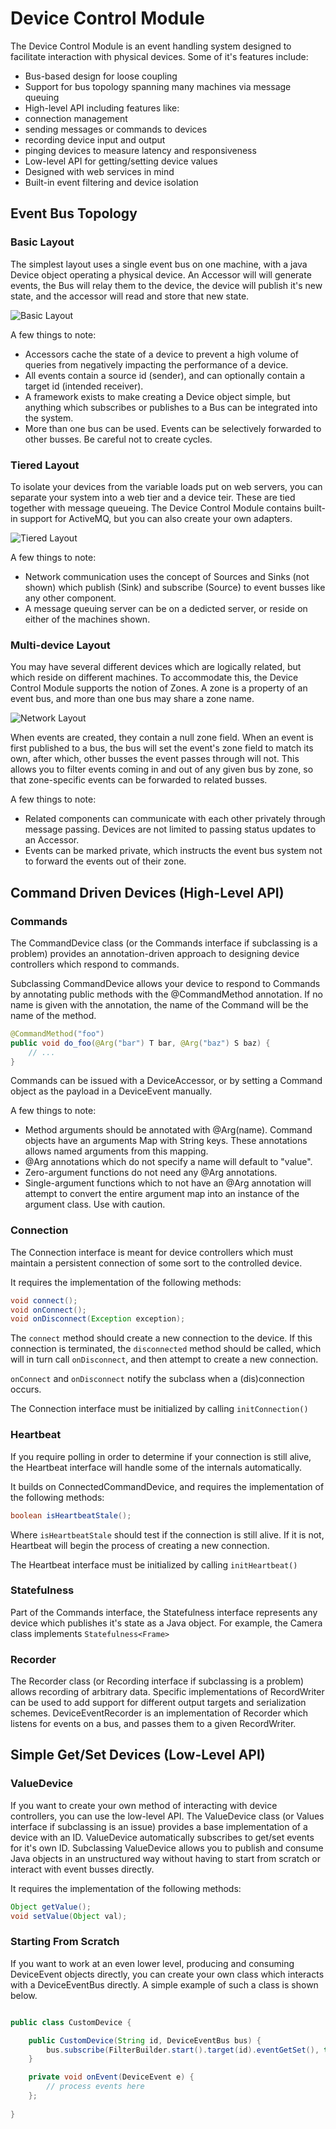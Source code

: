 Device Control Module
===

The Device Control Module is an event handling system designed to facilitate interaction with physical devices. Some of it's features include:

 * Bus-based design for loose coupling
 * Support for bus topology spanning many machines via message queuing 
 * High-level API including features like:
  * connection management
  * sending messages or commands to devices
  * recording device input and output
  * pinging devices to measure latency and responsiveness
 * Low-level API for getting/setting device values
 * Designed with web services in mind
 * Built-in event filtering and device isolation


Event Bus Topology
---

### Basic Layout


The simplest layout uses a single event bus on one machine, with a java Device object operating a physical device. An Accessor will will generate events, the Bus will relay them to the device, the device will publish it's new state, and the accessor will read and store that new state.

![Basic Layout](documentation/images/layout-basic.png)

A few things to note:

 * Accessors cache the state of a device to prevent a high volume of queries from negatively impacting the performance of a device.
 * All events contain a source id (sender), and can optionally contain a target id (intended receiver).
 * A framework exists to make creating a Device object simple, but anything which subscribes or publishes to a Bus can be integrated into the system.
 * More than one bus can be used. Events can be selectively forwarded to other busses. Be careful not to create cycles.

### Tiered Layout


To isolate your devices from the variable loads put on web servers, you can separate your system into a web tier and a device teir. These are tied together with message queueing. The Device Control Module contains built-in support for ActiveMQ, but you can also create your own adapters.

![Tiered Layout](documentation/images/layout-tiered.png)

A few things to note:

 * Network communication uses the concept of Sources and Sinks (not shown) which publish (Sink) and subscribe (Source) to event busses like any other component.
 * A message queuing server can be on a dedicted server, or reside on either of the machines shown.


### Multi-device Layout

You may have several different devices which are logically related, but which reside on different machines. To accommodate this, the Device Control Module supports the notion of Zones. A zone is a property of an event bus, and more than one bus may share a zone name. 

![Network Layout](documentation/images/layout-network.png)

When events are created, they contain a null zone field. When an event is first published to a bus, the bus will set the event's zone field to match its own, after which, other busses the event passes through will not. This allows you to filter events coming in and out of any given bus by zone, so that zone-specific events can be forwarded to related busses.

A few things to note:

 * Related components can communicate with each other privately through message passing. Devices are not limited to passing status updates to an Accessor.
 * Events can be marked private, which instructs the event bus system not to forward the events out of their zone.

Command Driven Devices (High-Level API)
---

### Commands

The CommandDevice class (or the Commands interface if subclassing is a problem) provides an annotation-driven approach to designing device controllers which respond to commands.

Subclassing CommandDevice allows your device to respond to Commands by annotating public methods with the @CommandMethod annotation. If no name is given with the annotation, the name of the Command will be the name of the method.

```java
@CommandMethod("foo")
public void do_foo(@Arg("bar") T bar, @Arg("baz") S baz) {
	// ...
}
```

Commands can be issued with a DeviceAccessor, or by setting a Command object as the payload in a DeviceEvent manually.

A few things to note:
 * Method arguments should be annotated with @Arg(name). Command objects have an arguments Map with String keys. These annotations allows named arguments from this mapping.
 * @Arg annotations which do not specify a name will default to "value".
 * Zero-argument functions do not need any @Arg annotations.
 * Single-argument functions which to not have an @Arg annotation will attempt to convert the entire argument map into an instance of the argument class. Use with caution.

### Connection

The Connection interface is meant for device controllers which must maintain a persistent connection of some sort to the controlled device. 

It requires the implementation of the following methods:

```java
void connect();
void onConnect();
void onDisconnect(Exception exception);
```

The `connect` method should create a new connection to the device. If this connection is terminated, the `disconnected` method should be called, which will in turn call `onDisconnect`, and then attempt to create a new connection.

`onConnect` and `onDisconnect` notify the subclass when a (dis)connection occurs.


The Connection interface must be initialized by calling `initConnection()`

### Heartbeat

If you require polling in order to determine if your connection is still alive, the Heartbeat interface will handle some of the internals automatically. 

It builds on ConnectedCommandDevice, and requires the implementation of the following methods:

```java
boolean isHeartbeatStale();
```

Where `isHeartbeatStale` should test if the connection is still alive. If it is not, Heartbeat will begin the process of creating a new connection.

The Heartbeat interface must be initialized by calling `initHeartbeat()`

### Statefulness

Part of the Commands interface, the Statefulness interface represents any device which publishes it's state as a Java object. For example, the Camera class implements `Statefulness<Frame>`

### Recorder

The Recorder class (or Recording interface if subclassing is a problem) allows recording of arbitrary data. Specific implementations of RecordWriter can be used to add support for different output targets and serialization schemes. DeviceEventRecorder is an implementation of Recorder which listens for events on a bus, and passes them to a given RecordWriter.

Simple Get/Set Devices (Low-Level API)
---

### ValueDevice

If you want to create your own method of interacting with device controllers, you can use the low-level API. The ValueDevice class (or Values interface if subclassing is an issue) provides a base implementation of a device with an ID. ValueDevice automatically subscribes to get/set events for it's own ID. Subclassing ValueDevice allows you to publish and consume Java objects in an unstructured way without having to start from scratch or interact with event busses directly.

It requires the implementation of the following methods:

```java
Object getValue();
void setValue(Object val);
```

### Starting From Scratch

If you want to work at an even lower level, producing and consuming DeviceEvent objects directly, you can create your own class which interacts with a DeviceEventBus directly. A simple example of such a class is shown below.

```java

public class CustomDevice {

	public CustomDevice(String id, DeviceEventBus bus) {
		bus.subscribe(FilterBuilder.start().target(id).eventGetSet(), this::onEvent);
	}

	private void onEvent(DeviceEvent e) {
		// process events here
	};
	
}

```

